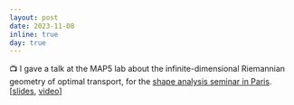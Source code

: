 ```yaml
---
layout: post
date: 2023-11-08
inline: true
day: true
---
```


:tv: I gave a talk at the MAP5 lab about the infinite-dimensional Riemannian geometry of optimal transport, for the [shape analysis seminar in Paris](https://shape-analysis.github.io/). [[slides](https://slides.com/theodumont/geometric-ot), [video](https://youtu.be/DaMe4ZEJrus?si=Fb17Cd4YTZcEM6ai)]